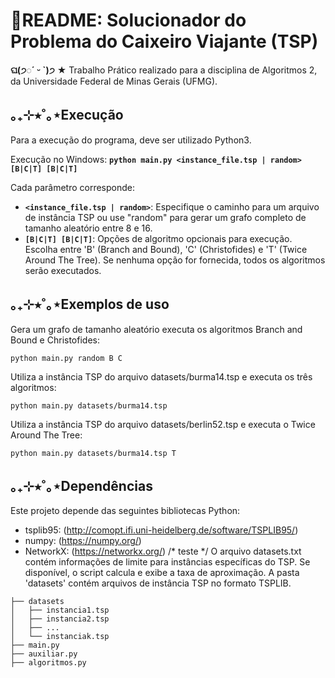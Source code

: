 # 📃README: Solucionador do Problema do Caixeiro Viajante (TSP)
**ଘ(੭◌ˊ ᵕ ˋ)੭** ★ Trabalho Prático realizado para a disciplina de Algoritmos 2, da Universidade Federal de Minas Gerais (UFMG).
## ｡₊⊹⭒˚｡⋆Execução
Para a execução do programa, deve ser utilizado Python3.

Execução no Windows:
**```python main.py <instance_file.tsp | random> [B|C|T] [B|C|T]```**

Cada parâmetro corresponde:
* **```<instance_file.tsp | random>```**: Especifique o caminho para um arquivo de instância TSP ou use "random" para gerar um grafo completo de tamanho aleatório entre 8 e 16.
* **```[B|C|T] [B|C|T]```**: Opções de algoritmo opcionais para execução. Escolha entre 'B' (Branch and Bound), 'C' (Christofides) e 'T' (Twice Around The Tree). Se nenhuma opção for fornecida, todos os algoritmos serão executados.

## ｡₊⊹⭒˚｡⋆Exemplos de uso
Gera um grafo de tamanho aleatório executa os algoritmos Branch and Bound e Christofides:
```
python main.py random B C
```
Utiliza a instância TSP do arquivo datasets/burma14.tsp e executa os três algoritmos:
```
python main.py datasets/burma14.tsp
```
Utiliza a instância TSP do arquivo datasets/berlin52.tsp e executa o Twice Around The Tree:
```
python main.py datasets/burma14.tsp T
```
## ｡₊⊹⭒˚｡⋆Dependências
Este projeto depende das seguintes bibliotecas Python:
* tsplib95: (http://comopt.ifi.uni-heidelberg.de/software/TSPLIB95/)
* numpy: (https://numpy.org/)
* NetworkX: (https://networkx.org/)
  /* teste */
O arquivo datasets.txt contém informações de limite para instâncias específicas do TSP. Se disponível, o script calcula e exibe a taxa de aproximação.
A pasta 'datasets' contém arquivos de instância TSP no formato TSPLIB.
```
├── datasets
│   ├── instancia1.tsp
│   ├── instancia2.tsp
│   ├── ...
│   └── instanciak.tsp
├── main.py
├── auxiliar.py
├── algoritmos.py
```
